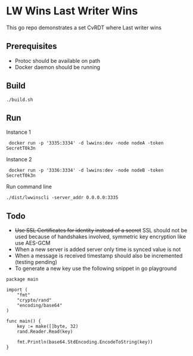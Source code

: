 # LW Wins  Last Writer Wins

This go repo demonstrates a set CvRDT where Last writer wins
## Prerequisites
- Protoc should be available on path
- Docker daemon should be running

## Build

```./build.sh```

## Run

Instance 1

``` docker run -p '3335:3334' -d lwwins:dev -node nodeA -token SecretT0k3n```

Instance 2

``` docker run -p '3336:3334' -d lwwins:dev -node nodeB -token SecretT0k3n```

Run command line

```./dist/lwwinscli -server_addr 0.0.0.0:3335```

## Todo
- ~~Use SSL Certificates for identity instead of a secret~~ SSL should not be used because of handshakes involved, symmetric key encryption like use AES-GCM
- When a new server is added server only time is synced value is not
- When a message is received timestamp should also be incremented (testing pending)
- To generate a new key use the following snippet in go playground 
```
package main

import (
	"fmt"
	"crypto/rand"
	"encoding/base64"
)

func main() {
	key := make([]byte, 32)
	rand.Reader.Read(key)

	fmt.Println(base64.StdEncoding.EncodeToString(key))
}
```